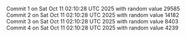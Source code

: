 Commit 1 on Sat Oct 11 02:10:28 UTC 2025 with random value 29585
Commit 2 on Sat Oct 11 02:10:28 UTC 2025 with random value 14182
Commit 3 on Sat Oct 11 02:10:28 UTC 2025 with random value 8403
Commit 4 on Sat Oct 11 02:10:28 UTC 2025 with random value 4239

